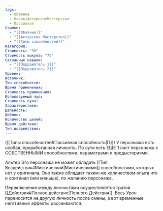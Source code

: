 ```yaml
---
tags:
  - Обаяние
  - Навык/АктерскоеМастерство
  - Пассивная
Ссылки:
  - "[[Обаяние]]"
  - "[[Актерское Мастерство]]"
  - "[[Типы способностей]]"
Категория: 
Стоимость: "30"
Стоимость выкупа: "75"
Связанные навыки:
  - "[[Подражатель 1]]"
  - "[[Подражатель 2]]"
Уровни:
Источник:
Тип способности:
Время применения:
Стоимость применения:
Используемый пул:
Стоимость пула:
Характеристики:
Дальность:
Шаблон:
Количество целей:
Время действия:
Тип воздействия:
---
```

([[Типы способностей#Пассивная способность|П]]) У персонажа есть особая, проработанная личность. По сути есть ЕЩЕ 1 лист персонажа с СОБСТВЕННЫМИ способностями, параметрами и предысториями. 

Альтер Эго персонажа не может обладать [[Тип Воздействия#Мистический|Мистическими]] способностями, которых нет у оригинала. Оно также обладает таким-же количеством опыта что и оригинал (или меньше), по желанию персонажа. 

Переключение между личностями осуществляется тратой [[Действия#Полное действие|Полного Действия]].
Весь Урон переносится на другую личность после смены, а вот временные негативные эффекты рассеиваются. 